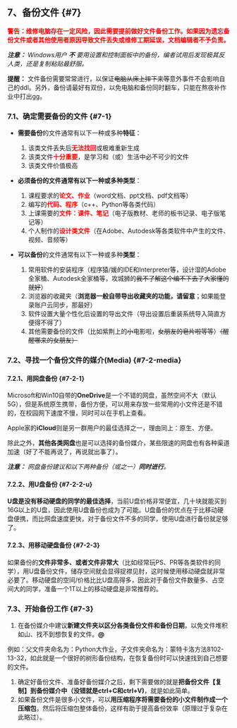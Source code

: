 ## 7、备份文件 {#7}

<b><font color=red>警告：维修电脑存在一定风险，因此需要提前做好**文件备份工作**。如果因为遗忘备份文件或者其他使用者原因导致文件丢失或维修工期延误，**文档编辑者不予负责**。</font></b>

**_注意：_** _Windows用户_ **_不_** _要用设置和控制面板中的备份，编者试用后发现极其反人类，还是复制粘贴最舒服。_

**提醒：** 文件备份需要常常进行，以保证~~电脑从床上摔下来等~~意外事件不会影响自己的ddl。另外，备份请最好有双份，以免电脑和备份同时翻车，只能在熬夜补作业中打出gg。

### 7.1、确定需要备份的文件 {#7-1}

+ **需要备份**的文件通常有以下一种或多种**特征**：

   1.  该类文件丢失后<b><font color=red>无法找回</font></b>或极难重新生成
   2.  该类文件<b><font color=red>十分重要</font></b>，是学习和（或）生活中必不可少的文件
   3.  该类文件价值极高

+ **必须备份的文件通常有以下一种或多种类型**：

   1.  课程要求的<b><font color=red>论文、作业</font></b>（word文档、ppt文档、pdf文档等）
   2.  编写的<b><font color=red>代码、程序</font></b>（c++、Python等各类代码）
   3.  上课需要的<b><font color=red>文件：课件、笔记</font></b>（电子版教材、老师的板书记录、电子版笔记等）
   4.  个人制作的<b><font color=red>设计类文件</font></b>（在Adobe、Autodesk等各类软件中产生的文件、视频、音频等）

+ **可以备份**的文件通常有以下一种或多种**类型**：

   1.  常用软件的安装程序（程序猿/媛的IDE和Interpreter等，设计湿的Adobe全家桶、Autodesk全家桶等，攻城狮的~~我不了解这个编不下去了大家懂的就好~~）
   2.  浏览器的收藏夹（**浏览器一般自带导出收藏夹的功能，请留意**；如果能登录账户云同步，那最好）
   3.  软件设置大量个性化后设置的导出文件（导出设置后重装系统导入简直方便得不得了）
   4.  其他需要备份的文件（比如紫荆上的~~小~~电影啦，~~女朋友的皂片啦等等~~）~~（醒醒哪来的女朋友）~~

### 7.2、寻找一个备份文件的媒介(Media) {#7-2-media}

#### 7.2.1、用网盘备份 {#7-2-1}

Microsoft和Win10自带的**OneDrive**是一个不错的网盘，虽然空间不大（默认5G），但是系统原生携带，备份方便，可以用来存放一些常用的小文件还是不错的，在校园网下速度不慢，同时可以在手机上查看。

Apple家的**iCloud**则是另一群用户的最佳选择之一，理由同上：原生、方便。

除此之外，**其他各类网盘**也是可以选择的备份媒介，某些限速的网盘也有各种渠道加速（好了不能再说了，再说就出事了）。

_**注意：** 网盘备份建议和以下两种备份（或之一）**同时进行**。_

#### 7.2.2、用U盘备份 {#7-2-2-u}

**U盘是没有移动硬盘的同学的最佳选择**，当前U盘价格非常便宜，几十块就能买到16G以上的U盘，因此使用U盘备份也成为了可能。U盘备份的优点在于比移动硬盘便携，而比网盘速度更快，对于备份文件不多的同学，使用U盘进行备份就足够了。

#### 7.2.3、用移动硬盘备份 {#7-2-3}

如果备份的**文件非常多、或者文件非常大**（比如经常玩PS、PR等各类软件的同学），用U盘备份文件，储存空间就会显得捉襟见肘，这时候使用移动硬盘就非常必要了。移动硬盘的空间/价格比比U盘高得多，因此对于备份文件数量多、占空间大的同学，准备一个1T以上的移动硬盘是非常推荐的。

### 7.3、开始备份工作 {#7-3}

1.  在备份媒介中建议**新建文件夹以区分各类备份文件和备份日期**，以免文件堆积如山、找不到想恢复的文件。**@**

例如：父文件夹命名为：Python大作业，子文件夹命名为：蒙特卡洛方法8102-13-32，如此就是一个很好的树形备份结构，在恢复备份时可以快速找到自己想要的文件。

1.  确定好备份文件、准备好备份媒介之后，剩下需要做的就是**把备份文件【复制】到备份媒介中（没错就是ctrl+C和ctrl+V)**，就是如此简单。
2.  如果备份文件是很多小文件，可以**用压缩程序将需要备份的小文件制作成一个压缩包**，然后将压缩包整体备份，这样有助于提高备份效率（原理过于复杂在此略过）。